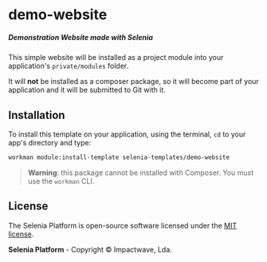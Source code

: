 # demo-website

##### Demonstration Website made with Selenia

This simple website will be installed as a project module into your application's `private/modules` folder.

It will **not** be installed as a composer package, so it will become part of your application and it will be submitted to
Git with it.

## Installation

To install this template on your application, using the terminal, `cd` to your app's directory and type:

```bash
workman module:install-template selenia-templates/demo-website
```

> **Warning**: this package cannot be installed with Composer. You must use the `workman` CLI.

## License

The Selenia Platform is open-source software licensed under the [MIT license](http://opensource.org/licenses/MIT).

**Selenia Platform** - Copyright &copy; Impactwave, Lda.
